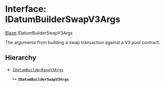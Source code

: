 # Interface: IDatumBuilderSwapV3Args

[Blaze](../modules/Blaze.md).IDatumBuilderSwapV3Args

The arguments from building a swap transaction against
a V3 pool contract.

## Hierarchy

- [`IDatumBuilderBaseV3Args`](Blaze.IDatumBuilderBaseV3Args.md)

  ↳ **`IDatumBuilderSwapV3Args`**

